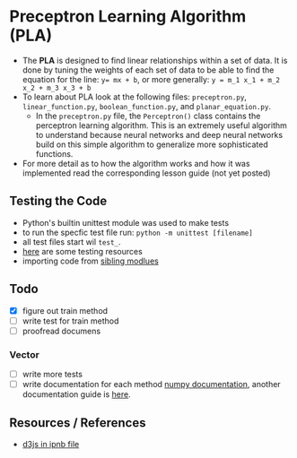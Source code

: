 # Preceptron Learning Algorithm (PLA)

- The **PLA** is designed to find linear relationships within a set of data. It is done by tuning the weights of each set of data to be able to find the equation for the line: `y= mx + b`, or more generally: `y = m_1 x_1 + m_2 x_2 + m_3 x_3 + b`
- To learn about PLA look at the following files: `preceptron.py`, `linear_function.py`, `boolean_function.py`, and `planar_equation.py`.
  - In the `preceptron.py` file, the `Perceptron()` class contains the perceptron learning algorithm. This is an extremely useful algorithm to understand because neural networks and deep neural networks build on this simple algorithm to generalize more sophisticated functions.
- For more detail as to how the algorithm works and how it was implemented read the corresponding lesson guide (not yet posted)

## Testing the Code

- Python's builtin unittest module was used to make tests
- to run the specfic test file run: `python -m unittest [filename]`
- all test files start wil `test_`.
- [here](https://docs.python-guide.org/writing/tests/) are some testing resources
- importing code from [sibling modlues](https://wiki.python.org/moin/Asking%20for%20Help/How%20can%20I%20import%20a%20module%20from%20a%20sibling%20directory%3F)

## Todo

- [x] figure out train method
- [ ] write test for train method
- [ ] proofread documens

### Vector

- [ ] write more tests
- [ ] write documentation for each method [numpy documentation](https://numpydoc.readthedocs.io/en/latest/format.html), another documentation guide is [here](https://realpython.com/documenting-python-code/).

## Resources / References

- [d3js in ipnb file](https://www.stefaanlippens.net/jupyter-custom-d3-visualization.html)
